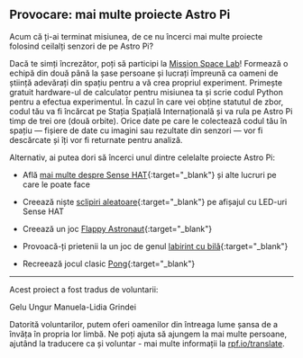 ## Provocare: mai multe proiecte Astro Pi

Acum că ți-ai terminat misiunea, de ce nu încerci mai multe proiecte folosind ceilalți senzori de pe Astro Pi?

Dacă te simți încrezător, poți să participi la [Mission Space Lab](https://astro-pi.org/missions/space-lab/)! Formează o echipă din două până la șase persoane și lucrați împreună ca oameni de știință adevărați din spațiu pentru a vă crea propriul experiment. Primește gratuit hardware-ul de calculator pentru misiunea ta și scrie codul Python pentru a efectua experimentul. În cazul în care vei obține statutul de zbor, codul tău va fi încărcat pe Stația Spațială Internațională și va rula pe Astro Pi timp de trei ore (două orbite). Orice date pe care le colectează codul tău în spațiu — fișiere de date cu imagini sau rezultate din senzori — vor fi descărcate și îți vor fi returnate pentru analiză.

Alternativ, ai putea dori să încerci unul dintre celelalte proiecte Astro Pi:

+ Află [mai multe despre Sense HAT](https://projects.raspberrypi.org/ro-RO/projects/getting-started-with-the-sense-hat){:target="_blank"} și alte lucruri pe care le poate face

+ Creează niște [sclipiri aleatoare](https://projects.raspberrypi.org/ro-RO/projects/sense-hat-random-sparkles){:target="_blank"} pe afișajul cu LED-uri Sense HAT

+ Creează un joc [Flappy Astronaut](https://projects.raspberrypi.org/ro-RO/projects/flappy-astronaut){:target="_blank"}

+ Provoacă-ți prietenii la un joc de genul [labirint cu bilă](https://projects.raspberrypi.org/ro-RO/projects/sense-hat-marble-maze){:target="_blank"}

+ Recreează jocul clasic [Pong](https://projects.raspberrypi.org/ro-RO/projects/sense-hat-pong){:target="_blank"}

***
Acest proiect a fost tradus de voluntarii:

Gelu Ungur
Manuela-Lidia Grindei

Datorită voluntarilor, putem oferi oamenilor din întreaga lume șansa de a învăța în propria lor limbă. Ne poți ajuta să ajungem la mai multe persoane, ajutând la traducere ca și voluntar - mai multe informații la [rpf.io/translate](https://rpf.io/translate).
